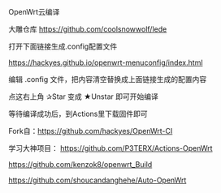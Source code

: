 OpenWrt云编译

大雕仓库 https://github.com/coolsnowwolf/lede

打开下面链接生成.config配置文件

https://hackyes.github.io/openwrt-menuconfig/index.html

编辑 .config 文件，把内容清空替换成上面链接生成的配置内容

点这右上角 ✰Star 变成 ★Unstar 即可开始编译

等待编译成功后，到Actions里下载固件即可

Fork自：https://github.com/hackyes/OpenWrt-CI

学习大神项目：
https://github.com/P3TERX/Actions-OpenWrt

https://github.com/kenzok8/openwrt_Build

https://github.com/shoucandanghehe/Auto-OpenWrt
